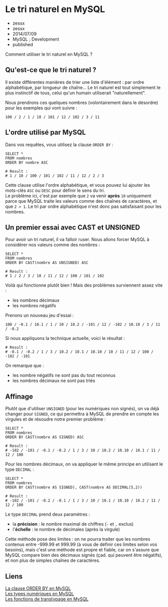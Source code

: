 # Le tri naturel en MySQL
- zessx
- zessx
- 2014/07/09
- MySQL ; Development
- published

Comment utiliser le tri naturel en MySQL ?

## Qu'est-ce que le tri naturel ?

Il existe différentes manières de trier une liste d'élément : par ordre alphabétique, par longueur de chaîne... 
Le tri naturel est tout simplement le plus instinctif de tous, celui qu'un humain utiliserait "naturellement". 

Nous prendrons ces quelques nombres (volontairement dans le désordre) pour les exemples qui vont suivre : 

	100 / 2 / 1 / 10 / 101 / 12 / 102 / 3 / 11

## L'ordre utilisé par MySQL

Dans vos requêtes, vous utilisez la clause `ORDER BY` :

	SELECT *
	FROM nombres
	ORDER BY nombre ASC

	# Result :
	# 1 / 10 / 100 / 101 / 102 / 11 / 12 / 2 / 3

Cette clause utilise l'ordre alphabétique, et vous pouvez lui ajouter les mots-clés `ASC` ou `DESC` pour définir le sens du tri.  
Le problème ici, c'est par exemple que `2` va venir **après** `10` uniquement parce que MySQL traite les valeurs comme des chaînes de caractères, et que `2 > 1`. Le tri par ordre alphabétique n'est donc pas satisfaisant pour les nombres.

## Un premier essai avec CAST et UNSIGNED

Pour avoir un tri naturel, il va falloir ruser. Nous allons forcer MySQL à considérer nos valeurs comme des nombres :

	SELECT *
	FROM nombres
	ORDER BY CAST(nombre AS UNSIGNED) ASC

	# Result :
	# 1 / 2 / 3 / 10 / 11 / 12 / 100 / 101 / 102

Voilà qui fonctionne plutôt bien ! Mais des problèmes surviennent assez vite : 

- les nombres décimaux
- les nombres négatifs

Prenons un nouveau jeu d'essai :

	100 / -0.1 / 10.1 / 1 / 10 / 10.2 / -101 / 12 / -102 / 10.10 / 3 / 11 / -0.2

Si nous appliquons la technique actuelle, voici le résultat :
	
	# Result :
	# -0.1 / -0.2 / 1 / 3 / 10.2 / 10.1 / 10.10 / 10 / 11 / 12 / 100 / -102 / -101

On remarque que :

- les nombre négatifs ne sont pas du tout reconnus
- les nombres décimaux ne sont pas triés 

## Affinage 

Plutôt que d'utiliser `UNSIGNED` (pour les numériques non signés), on va déjà changer pour `SIGNED`, ce qui permettra à MySQL de prendre en compte les virgules et de résoudre notre premier problème :

	SELECT *
	FROM nombres
	ORDER BY CAST(nombre AS SIGNED) ASC

	# Result :
	# -102 / -101 / -0.1 / -0.2 / 1 / 3 / 10 / 10.2 / 10.10 / 10.1 / 11 / 12 / 100

Pour les nombres décimaux, on va appliquer le même principe en utilisant le type `DECIMAL` :

	SELECT *
	FROM nombres
	ORDER BY CAST(nombre AS SIGNED), CAST(nombre AS DECIMAL(5,2))

	# Result :
	# -102 / -101 / -0.2 / -0.1 / 1 / 3 / 10 / 10.1 / 10.10 / 10.2 / 11 / 12 / 100

Le type `DECIMAL` prend deux paramètres :

- la **précision** : le nombre maximal de chiffres (`-` et `,` exclus)
- l'**échelle** : le nombre de décimales (après la virgule)

Cette méthode pose des limites : on ne pourra traiter que les nombres contenus entre -999.99 et 999.99 (à vous de définir ces limites selon vos besoins), mais c'est une méthode est propre et fiable, car on s'assure que MySQL compare bien des décimaux signés (çad. qui peuvent être négatifs), et non plus de simples chaînes de caractères.

## Liens

[La clause ORDER BY en MySQL](http://dev.mysql.com/doc/refman/5.0/fr/sorting-rows.html)  
[Les types numériques en MySQL](http://dev.mysql.com/doc/refman/5.0/fr/numeric-types.html)  
[Les fonctions de transtypage en MySQL](http://dev.mysql.com/doc/refman/5.0/fr/cast-functions.html)  
